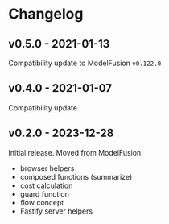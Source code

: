 # Changelog

## v0.5.0 - 2021-01-13

Compatibility update to ModelFusion `v0.122.0`

## v0.4.0 - 2021-01-07

Compatibility update.

## v0.2.0 - 2023-12-28

Initial release. Moved from ModelFusion:

- browser helpers
- composed functions (summarize)
- cost calculation
- guard function
- flow concept
- Fastify server helpers
